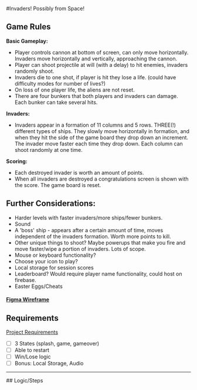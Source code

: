 #Invaders! Possibly from Space!

## Game Rules

<b>Basic Gameplay:</b>

- Player controls cannon at bottom of screen, can only move horizontally. Invaders move horizontally and vertically, approaching the cannon.
- Player can shoot projectile at will (with a delay) to hit enemies, invaders randomly shoot.
- Invaders die to one shot, if player is hit they lose a life. (could have difficulty modes for number of lives?)
- On loss of one player life, the aliens are not reset.
- There are four bunkers that both players and invaders can damage. Each bunker can take several hits.

<b>Invaders:</b>

- Invaders appear in a formation of 11 columns and 5 rows. THREE(!) different types of ships. They slowly move horizontally in formation, and when they hit the side of the game board they drop down an increment. The invader move faster each time they drop down. Each column can shoot randomly at one time.

<b>Scoring:</b>

- Each destroyed invader is worth an amount of points.
- When all invaders are destroyed a congratulations screen is shown with the score. The game board is reset.

## Further Considerations:

- Harder levels with faster invaders/more ships/fewer bunkers.
- Sound
- A 'boss' ship - appears after a certain amount of time, moves independent of the invaders formation. Worth more points to kill.
- Other unique things to shoot? Maybe powerups that make you fire and move faster/wipe a portion of invaders. Lots of scope.
- Mouse or keyboard functionality?
- Choose your icon to play?
- Local storage for session scores
- Leaderboard? Would require player name functionality, could host on firebase.
- Easter Eggs/Cheats

#### [Figma Wireframe](https://www.figma.com/file/5cTbiap1GEzgBVF4YvJg7E/INVADERS!-Possibly-from-SPACE!?node-id=0-1&t=JWCoDkNdahynAkvD-0)

## Requirements

[Project Requirements](https://docs.google.com/presentation/d/1Xdukk-TXd_OO6GRxEfHb5GCExOw2EQVW/edit#slide=id.p20)

- [ ] 3 States (splash, game, gameover)
- [ ] Able to restart
- [ ] Win/Lose logic
- [ ] Bonus: Local Storage, Audio

<hr>
## Logic/Steps
